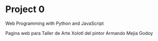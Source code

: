 # Project 0

Web Programming with Python and JavaScript

Pagina web para Taller de Arte Xolotl del pintor Armando Mejia Godoy 
